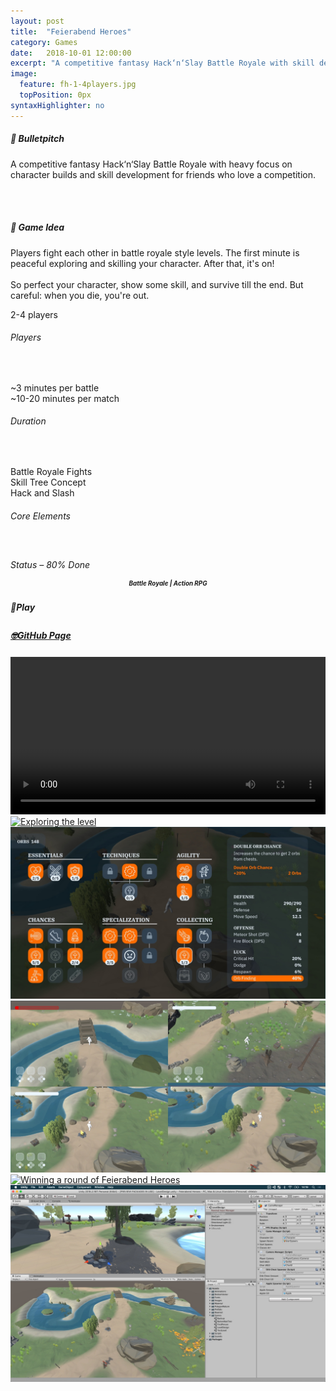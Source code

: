 ```yaml
---
layout: post
title:  "Feierabend Heroes"
category: Games
date:   2018-10-01 12:00:00
excerpt: "A competitive fantasy Hack‘n‘Slay Battle Royale with skill development."
image:
  feature: fh-1-4players.jpg
  topPosition: 0px
syntaxHighlighter: no
---
```


<div class="card-wrapper text paddings">
  <h5>🚀 Bulletpitch</h5>
  <p>A competitive fantasy Hack‘n‘Slay Battle Royale with heavy focus on character builds and skill development for friends who love a competition.</p>

  <br>
  <br>

  <h5>💭 Game Idea</h5>
  <p>
    Players fight each other in battle royale style levels. The first minute is peaceful exploring and skilling your character. After that, it's on!
    <br>
    <br>
    So perfect your character, show some skill, and survive till the end. But careful: when you die, you're out.
  </p>
</div>

<div class="card-wrapper info paddings">
  <p>
    2-4 players
  </p>
  <h6>Players</h6>
  <br>
  <p>
    ~3 minutes per battle
    <br>
    ~10-20 minutes per match
  </p>
  <h6>Duration</h6>
  <br>
  <p>
    Battle Royale Fights
    <br>
    Skill Tree Concept
    <br>
    Hack and Slash
  </p>
  <h6>Core Elements</h6>
  <br>
  <p>
    <div class="bar">
      <div class="bar progress" style="width: 80%;"></div>
    </div>
  </p>
  <h6 style="margin: -2px 0 0 0;">Status – 80% Done</h6>
</div>

<div class="card-wrapper genre paddings" style="text-align: center;">
  <h5 style="font-size: 70%; line-height: 1rem;">Battle Royale | Action RPG</h5>
</div>

<div class="button-wrapper">
  <div class="buttons">
    <a target="_blank">
      <div class="play-button disabled-btn" style="cursor: not-allowed;">
        <h5 style="line-height: 1.4rem;">🤘Play</h5>
      </div>
    </a>
    <div class="gap"></div>
    <a href="https://github.com/thomas-theux/Feierabend-Heroes" target="_blank">
      <div class="git-button interaction">
        <h5 style="line-height: 1.3rem;">🤓GitHub Page</h5>
      </div>
    </a>
  </div>
</div>

<div class="card-wrapper picture video-mask">
  <video controls width="100%" src="assets/images/games/fh/fh-0-teaser.mov"></video>
</div>

<div class="card-wrapper picture">
  <a href="https://feierabend-crew.com/assets/images/games/fh/fh-1-explore.gif">
    <img src="assets/images/games/fh/fh-1-explore.gif" alt="Exploring the level">
  </a>
</div>

<div class="card-wrapper picture">
  <a href="https://feierabend-crew.com/assets/images/games/fh/fh-3-skills.jpg">
    <img src="assets/images/games/fh/fh-3-skills.jpg" alt="The skillboard to improve the character">
  </a>
</div>

<div class="card-wrapper picture">
  <a href="https://feierabend-crew.com/assets/images/games/fh/fh-1-4players.jpg">
    <img src="assets/images/games/fh/fh-1-4players.jpg" alt="4 player local multiplayer">
  </a>
</div>

<div class="card-wrapper picture">
  <a href="https://feierabend-crew.com/assets/images/games/fh/fh-4-win.gif">
    <img src="assets/images/games/fh/fh-4-win.gif" alt="Winning a round of Feierabend Heroes">
  </a>
</div>

<div class="card-wrapper picture">
  <a href="https://feierabend-crew.com/assets/images/games/fh/fh-2-level.jpg">
    <img src="assets/images/games/fh/fh-2-level.jpg" alt="Unity level design">
  </a>
</div>